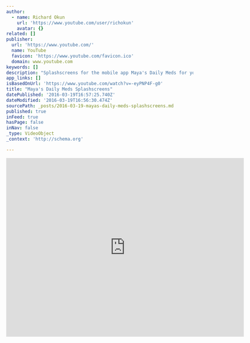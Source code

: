 ```yaml
---
author:
  - name: Richard Okun
    url: 'https://www.youtube.com/user/richokun'
    avatar: {}
related: []
publisher:
  url: 'https://www.youtube.com/'
  name: YouTube
  favicon: 'https://www.youtube.com/favicon.ico'
  domain: www.youtube.com
keywords: []
description: "Splashscreens for the mobile app Maya's Daily Meds for your heart, mind and soul. Free download see www.thesunthemoonthestarsandmaya.com/app­/"
app_links: []
isBasedOnUrl: 'https://www.youtube.com/watch?v=-eyPNP4F-g0'
title: "Maya's Daily Meds Splashscreens"
datePublished: '2016-03-19T16:57:25.740Z'
dateModified: '2016-03-19T16:56:30.474Z'
sourcePath: _posts/2016-03-19-mayas-daily-meds-splashscreens.md
published: true
inFeed: true
hasPage: false
inNav: false
_type: VideoObject
_context: 'http://schema.org'

---
```

<iframe src="https://cdn.embedly.com/widgets/media.html?src=https%3A%2F%2Fwww.youtube.com%2Fembed%2F-eyPNP4F-g0%3Ffeature%3Doembed&amp;url=https%3A%2F%2Fwww.youtube.com%2Fwatch%3Fv%3D-eyPNP4F-g0&amp;image=https%3A%2F%2Fi.ytimg.com%2Fvi%2F-eyPNP4F-g0%2Fhqdefault.jpg&amp;key=b7d04c9b404c499eba89ee7072e1c4f7&amp;type=text%2Fhtml&amp;schema=youtube" width="640" height="480" scrolling="no" frameborder="0" allowfullscreen="allowfullscreen" style=""></iframe>